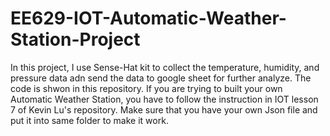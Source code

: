 # EE629-IOT-Automatic-Weather-Station-Project
In this project, I use Sense-Hat kit to collect the temperature, humidity, and pressure data adn send the data to google sheet for further analyze. The code is shwon in this repository. If you are trying to built your own Automatic Weather Station, you have to follow the instruction in IOT lesson 7 of Kevin Lu's repository. Make sure that you have your own Json file and put it into same folder to make it work.
